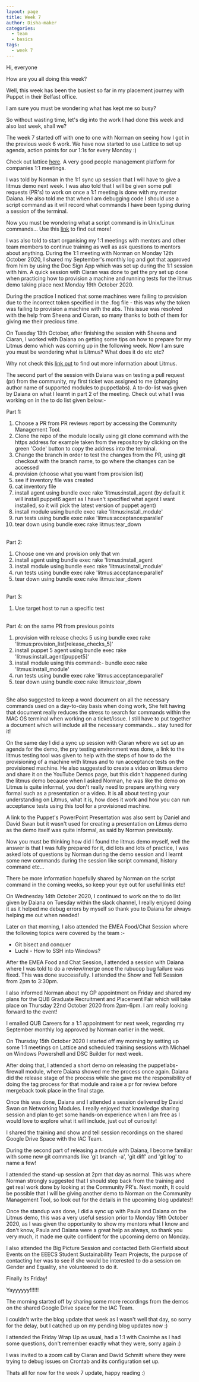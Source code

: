 ```yaml
---
layout: page
title: Week 7
author: Disha-maker
categories:
  - team
  - basics
tags:
  - week 7
---
```


Hi, everyone

How are you all doing this week?

Well, this week has been the busiest so far in my placement journey with Puppet in their Belfast office.

I am sure you must be wondering what has kept me so busy?

So without wasting time, let's dig into the work I had done this week and also last week, shall we?

The week 7 started off with one to one with Norman on seeing how I got in the previous week 6 work. We have now started to use Lattice to set up agenda, action points for our 1:1s for every Monday :)

Check out lattice [here](https://lattice.com/).
A very good people management platform for companies 1:1 meetings.

I was told by Norman in the 1:1 sync up session that I will have to give a litmus demo next week.
I was also told that I will be given some pull requests (PR's) to work on once a 1:1 meeting is done with my mentor Daiana.
He also told me that when I am debugging code I should use a script command as it will record what commands I have been typing during a session of the terminal.

Now you must be wondering what a script command is in Unix/Linux commands...
Use this [link](https://www.tutorialspoint.com/unix_commands/script.htm) to find out more!

I was also told to start organising my 1:1 meetings with mentors and other team members to continue training as well as ask questions to mentors about anything.
During the 1:1 meeting with Norman on Monday 12th October 2020, I shared my September's monthly log and got that approved from him by using the Doc Sign App which was set up during the 1:1 session with him.
A quick session with Ciaran was done to get the pry set up done when practicing how to provision a machine and running tests for the litmus demo taking place next Monday 19th October 2020.

During the practice I noticed that some machines were failing to provision due to the incorrect token specified in the .fog file - this was why the token was failing to provision a machine with the abs. This issue was resolved with the help from Sheena and Ciaran, so many thanks to both of them for giving me their precious time.

On Tuesday 13th October, after finishing the session with Sheena and Ciaran, I worked with Daiana on getting some tips on how to prepare for my Litmus demo which was coming up in the following week. Now I am sure you must be wondering what is Litmus? What does it do etc etc?

Why not check this [link out](https://puppet.com/blog/litmus-new-module-acceptance-testing-tool/) to find out more information about Litmus.

The second part of the session with Daiana was on testing a pull request (pr) from the community, my first ticket was assigned to me (changing author name of supported modules to puppetlabs). A to-do-list was given by Daiana on what I learnt in part 2 of the meeting. Check out what I was working on in the to do list given below:-

Part 1:
1. Choose a PR from PR reviews report by accessing the Community Management Tool.
2. Clone the repo of the module locally using git clone command with the https address for example <git clone https address> taken from the repository by clicking on the green 'Code' button to copy the address into the terminal.
3. Change the branch in order to test the changes from the PR, using git checkout with the branch name, to go where the changes can be accessed
4. provision (choose what you want from provision list)
5. see if inventory file was created
6. cat inventory file
7. install agent using bundle exec rake 'litmus:install_agent (by default it will install puppet6 agent as I haven't specified what agent I want installed, so it will pick the latest version of puppet agent)
8. install module using bundle exec rake 'litmus:install_module'
9. run tests using bundle exec rake 'litmus:acceptance:parallel'
10. tear down using bundle exec rake litmus:tear_down
<br></br>

Part 2:
1. Choose one vm and provision only that vm
2. install agent using bundle exec rake 'litmus:install_agent
3. install module using bundle exec rake 'litmus:install_module'
4. run tests using bundle exec rake 'litmus:acceptance:parallel'
5. tear down using bundle exec rake litmus:tear_down
<br></br>

Part 3:
1. Use target host to run a specific test
<br></br>

Part 4: on the same PR from previous points
1. provision with release checks 5 using bundle exec rake 'litmus:provision_list[release_checks_5]'
2. install puppet 5 agent using bundle exec rake 'litmus:install_agent[puppet5]'
3. install module using this command:- bundle exec rake 'litmus:install_module'
4. run tests using bundle exec rake 'litmus:acceptance:parallel'
5. tear down using bundle exec rake litmus:tear_down
<br></br>

She also suggested to keep a word document on all the necessary commands used on a day-to-day basis when doing work, She felt having that document really reduces the stress to search for commands within the MAC OS terminal when working on a ticket/issue. I still have to put together a document which will include all the necessary commands... stay tuned for it!

On the same day I did a sync up session with Ciaran where we set up an agenda for the demo, the pry testing environment was done, a link to the litmus testing tool was given to help with the steps of how to do the provisioning of a machine with litmus and to run acceptance tests on the provisioned machine. He also suggested to create a video on litmus demo and share it on the YouTube Demos page, but this didn't happened during the litmus demo because when I asked Norman, he was like the demo on Litmus is quite informal, you don't really need to prepare anything very formal such as a presentation or a video. It is all about testing your understanding on Litmus, what it is, how does it work and how you can run acceptance tests using this tool for a provisioned machine.

A link to the Puppet's PowerPoint Presentation was also sent by Daniel and David Swan but it wasn't used for creating a presentation on Litmus demo as the demo itself was quite informal, as said by Norman previously.

Now you must be thinking how did I found the litmus demo myself, well the answer is that I was fully prepared for it, did lots and lots of practice, I was asked lots of questions by Norman during the demo session and I learnt some new commands during the session like script command, history command etc...

There be more information hopefully shared by Norman on the script command in the coming weeks, so keep your eye out for useful links etc!

On Wednesday 14th October 2020, I continued to work on the to do list given by Daiana on Tuesday within the slack channel, I really enjoyed doing it as it helped me debug errors by myself so thank you to Daiana for always helping me out when needed!

Later on that morning, I also attended the EMEA Food/Chat Session where the following topics were covered by the team :-

- Git bisect and conquer
- Luchi - How to SSH into Windows?

After the EMEA Food and Chat Session, I attended a session with Daiana where I was told to do a review/merge once the rubucop bug failure was fixed. This was done successfully.
I attended the Show and Tell Session from 2pm to 3:30pm.

I also informed Norman about my GP appointment on Friday and shared my plans for the QUB Graduate Recruitment and Placement Fair which will take place on Thursday 22nd October 2020 from 2pm-6pm.
I am really looking forward to the event!

I emailed QUB Careers for a 1:1 appointment for next week, regarding my September monthly log approved by Norman earlier in the week.

On Thursday 15th October 2020 I started off my morning by setting up some 1:1 meetings on Lattice and scheduled training sessions with Michael on Windows Powershell and DSC Builder for next week.

After doing that, I attended a short demo on releasing the puppetlabs-firewall module, where Daiana showed me the process once again. Daiana did the release stage of the process while she gave me the responsibility of doing the tag process for that module and raise a pr for review before mergeback took place in the final stage.

Once this was done, Daiana and I attended a session delivered by David Swan on Networking Modules. I really enjoyed that knowledge sharing session and plan to get some hands-on experience when I am free as I would love to explore what it will include, just out of curiosity!

I shared the training and show and tell session recordings on the shared Google Drive Space with the IAC Team.

During the second part of releasing a module with Daiana, I become familiar with some new git commands like 'git branch -a', 'git diff' and 'git log' to name a few!

I attended the stand-up session at 2pm that day as normal. This was where Norman strongly suggested that I should step back from the training and get real work done by looking at the Community PR's. Next month, It could be possible that I will be giving another demo to Norman on the Community Management Tool, so look out for the details in the upcoming blog updates!!

Once the standup was done, I did a sync up with Paula and Daiana on the Litmus demo, this was a very useful session prior to Monday 19th October 2020, as I was given the opportunity to show my mentors what I know and don't know, Paula and Daiana were a great help as always, so thank you very much, it made me quite confident for the upcoming demo on Monday.

I also attended the Big Picture Session and contacted Beth Glenfield about Events on the EEECS Student Sustainability Team Projects, the purpose of contacting her was to see if she would be interested to do a session on Gender and Equality, she volunteered to do it.

Finally its Friday!

Yayyyyyy!!!!!!

The morning started off by sharing some more recordings from the demos on the shared Google Drive space for the IAC Team.

I couldn't write the blog update that week as I wasn't well that day, so sorry for the delay, but I catched up on my pending blog updates now :)

I attended the Friday Wrap Up as usual, had a 1:1 with Caoimhe as I had some questions, don't remember exactly what they were, sorry again :)

I was invited to a zoom call by Ciaran and David Schmitt where they were trying to debug issues on Crontab and its configuration set up.

Thats all for now for the week 7 update, happy reading :)
